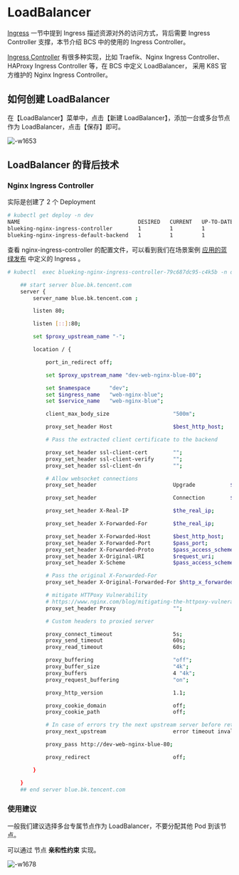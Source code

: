 # LoadBalancer

[Ingress](../../../Function/k8s/service/ingress.md) 一节中提到 Ingress 描述资源对外的访问方式，背后需要 Ingress Controller 支撑，本节介绍 BCS 中的使用的 Ingress Controller。

[Ingress Controller](https://kubernetes.io/docs/concepts/services-networking/ingress-controllers/) 有很多种实现，比如 Traefik、Nginx Ingress Controller、 HAProxy Ingress Controller 等，在 BCS 中定义 LoadBalancer， 采用 K8S 官方维护的 Nginx Ingress Controller。

## 如何创建 LoadBalancer

在【LoadBalancer】菜单中，点击【新建 LoadBalancer】，添加一台或多台节点作为 LoadBalancer，点击【保存】即可。

![-w1653](../../../assets/15683668713785.jpg)

## LoadBalancer 的背后技术

### Nginx Ingress Controller

实际是创建了 2 个 Deployment

```bash
# kubectl get deploy -n dev
NAME                                     DESIRED   CURRENT   UP-TO-DATE   AVAILABLE   AGE
blueking-nginx-ingress-controller        1         1         1            1           32h
blueking-nginx-ingress-default-backend   1         1         1            1           32h
```

查看 nginx-ingress-controller 的配置文件，可以看到我们在场景案例 [应用的蓝绿发布](../../../Scenes/Bcs_blue_green_deployment.md) 中定义的 Ingress 。

```bash
# kubectl  exec blueking-nginx-ingress-controller-79c687dc95-c4k5b -n dev -- cat /etc/nginx/nginx.conf

    ## start server blue.bk.tencent.com
    server {
        server_name blue.bk.tencent.com ;

        listen 80;

        listen [::]:80;

        set $proxy_upstream_name "-";

        location / {

            port_in_redirect off;

            set $proxy_upstream_name "dev-web-nginx-blue-80";

            set $namespace      "dev";
            set $ingress_name   "web-nginx-blue";
            set $service_name   "web-nginx-blue";

            client_max_body_size                    "500m";

            proxy_set_header Host                   $best_http_host;

            # Pass the extracted client certificate to the backend

            proxy_set_header ssl-client-cert        "";
            proxy_set_header ssl-client-verify      "";
            proxy_set_header ssl-client-dn          "";

            # Allow websocket connections
            proxy_set_header                        Upgrade           $http_upgrade;

            proxy_set_header                        Connection        $connection_upgrade;

            proxy_set_header X-Real-IP              $the_real_ip;

            proxy_set_header X-Forwarded-For        $the_real_ip;

            proxy_set_header X-Forwarded-Host       $best_http_host;
            proxy_set_header X-Forwarded-Port       $pass_port;
            proxy_set_header X-Forwarded-Proto      $pass_access_scheme;
            proxy_set_header X-Original-URI         $request_uri;
            proxy_set_header X-Scheme               $pass_access_scheme;

            # Pass the original X-Forwarded-For
            proxy_set_header X-Original-Forwarded-For $http_x_forwarded_for;

            # mitigate HTTPoxy Vulnerability
            # https://www.nginx.com/blog/mitigating-the-httpoxy-vulnerability-with-nginx/
            proxy_set_header Proxy                  "";

            # Custom headers to proxied server

            proxy_connect_timeout                   5s;
            proxy_send_timeout                      60s;
            proxy_read_timeout                      60s;

            proxy_buffering                         "off";
            proxy_buffer_size                       "4k";
            proxy_buffers                           4 "4k";
            proxy_request_buffering                 "on";

            proxy_http_version                      1.1;

            proxy_cookie_domain                     off;
            proxy_cookie_path                       off;

            # In case of errors try the next upstream server before returning an error
            proxy_next_upstream                     error timeout invalid_header http_502 http_503 http_504;

            proxy_pass http://dev-web-nginx-blue-80;

            proxy_redirect                          off;

        }

    }
    ## end server blue.bk.tencent.com
```

### 使用建议

一般我们建议选择多台专属节点作为 LoadBalancer，不要分配其他 Pod 到该节点。

可以通过 节点 **亲和性约束** 实现。

![-w1678](../../../assets/15683681052985.jpg)
